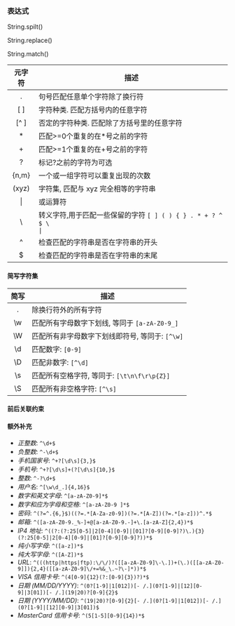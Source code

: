 ### 表达式

String.spilt()

String.replace()

String.match()

| 元字符 | 描述                                                         |
| :----: | ------------------------------------------------------------ |
|   .    | 句号匹配任意单个字符除了换行符                               |
|  [ ]   | 字符种类. 匹配方括号内的任意字符                             |
|  [^ ]  | 否定的字符种类. 匹配除了方括号里的任意字符                   |
|   *    | 匹配>=0个重复的在*号之前的字符                               |
|   +    | 匹配>=1个重复的在+号之前的字符                               |
|   ?    | 标记?之前的字符为可选                                        |
| {n,m}  | 一个或一组字符可以重复出现的次数                             |
| (xyz)  | 字符集, 匹配与 xyz 完全相等的字符串                          |
|   \|   | 或运算符                                                     |
|   \    | 转义字符,用于匹配一些保留的字符 <code>[ ] ( ) { } . * + ? ^ $ \ &#124;</code> |
|   ^    | 检查匹配的字符串是否在字符串的开头                           |
|   $    | 检查匹配的字符串是否在字符串的末尾                           |

#### 简写字符集

| 简写 | 描述                                            |
| :--: | ----------------------------------------------- |
|  .   | 除换行符外的所有字符                            |
|  \w  | 匹配所有字母数字下划线, 等同于 `[a-zA-Z0-9_]`   |
|  \W  | 匹配所有非字母数字下划线即符号, 等同于: `[^\w]` |
|  \d  | 匹配数字: `[0-9]`                               |
|  \D  | 匹配非数字: `[^\d]`                             |
|  \s  | 匹配所有空格字符, 等同于: `[\t\n\f\r\p{Z}]`     |
|  \S  | 匹配所有非空格字符: `[^\s]`                     |

#### 前后关联约束

#### 额外补充

* *正整数*: `^\d+$`
* *负整数*: `^-\d+$`
* *手机国家号*: `^+?[\d\s]{3,}$`
* *手机号*: `^+?[\d\s]+(?[\d\s]{10,}$`
* *整数*: `^-?\d+$`
* *用户名*: `^[\w\d_.]{4,16}$`
* *数字和英文字母*: `^[a-zA-Z0-9]*$`
* *数字和应为字母和空格*: `^[a-zA-Z0-9 ]*$`
* *密码*: `^(?=^.{6,}$)((?=.*[A-Za-z0-9])(?=.*[A-Z])(?=.*[a-z]))^.*$`
* *邮箱*: `^([a-zA-Z0-9._%-]+@[a-zA-Z0-9.-]+\.[a-zA-Z]{2,4})*$`
* *IP4 地址*: `^((?:(?:25[0-5]|2[0-4][0-9]|[01]?[0-9][0-9]?)\.){3}(?:25[0-5]|2[0-4][0-9]|[01]?[0-9][0-9]?))*$`
* *纯小写字母*: `^([a-z])*$`
* *纯大写字母*: `^([A-Z])*$`
* *URL*: `^(((http|https|ftp):\/\/)?([[a-zA-Z0-9]\-\.])+(\.)([[a-zA-Z0-9]]){2,4}([[a-zA-Z0-9]\/+=%&_\.~?\-]*))*$`
* *VISA 信用卡号*: `^(4[0-9]{12}(?:[0-9]{3})?)*$`
* *日期 (MM/DD/YYYY)*: `^(0?[1-9]|1[012])[- /.](0?[1-9]|[12][0-9]|3[01])[- /.](19|20)?[0-9]{2}$`
* *日期 (YYYY/MM/DD)*: `^(19|20)?[0-9]{2}[- /.](0?[1-9]|1[012])[- /.](0?[1-9]|[12][0-9]|3[01])$`
* *MasterCard 信用卡号*: `^(5[1-5][0-9]{14})*$`

